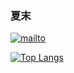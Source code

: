 ### 夏末

[![mailto](https://img.shields.io/badge/mailto%3A-nyaacinth__liota%40outlook.com-red?color=29b7cb&labelColor=1c808e&style=flat-square)](mailto:nyaacinth_liota@outlook.com)

[![Top Langs](https://github-readme-stats.vercel.app/api/top-langs/?username=Nyaacinth)](https://github.com/anuraghazra/github-readme-stats)
